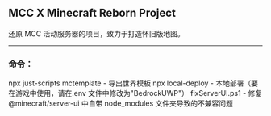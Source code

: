 ## MCC X Minecraft Reborn Project

还原 MCC 活动服务器的项目，致力于打造怀旧版地图。

---

### 命令：

npx just-scripts mctemplate - 导出世界模板
npx local-deploy - 本地部署（要在游戏中使用，请在.env 文件中修改为"BedrockUWP"）
fixServerUI.ps1 - 修复@minecraft/server-ui 中自带 node_modules 文件夹导致的不兼容问题
